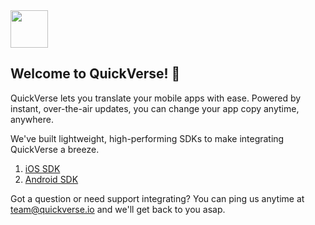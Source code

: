 <img src="https://user-images.githubusercontent.com/44893939/236178174-03696612-4a5e-45b1-8ec9-9cd3a8045d6f.png" width="60" height="60">

## Welcome to QuickVerse! 👋

QuickVerse lets you translate your mobile apps with ease. Powered by instant, over-the-air updates, you can change your app copy anytime, anywhere.

We've built lightweight, high-performing SDKs to make integrating QuickVerse a breeze.

1. [iOS SDK](https://github.com/QuickVerse/quickverse-ios-sdk)
2. [Android SDK](https://github.com/QuickVerse/quickverse-android-sdk)

Got a question or need support integrating? You can ping us anytime at team@quickverse.io and we'll get back to you asap.
